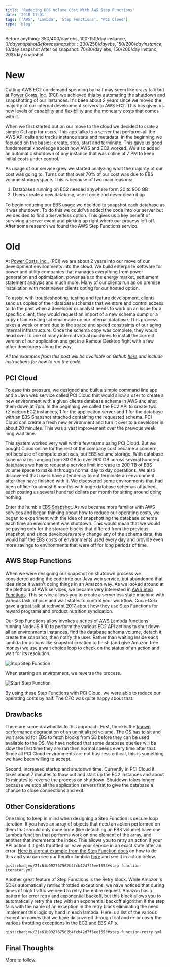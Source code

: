 ```yaml
---
title: 'Reducing EBS Volume Cost With AWS Step Functions'
date: '2018-11-01'
tags: ['AWS', 'Lambda', 'Step Functions', 'PCI Cloud']
type: 'blog'
---
```

Before anything: 350/400/day ebs, 100-150/day instance, $0/day snapshot
Before os snapshot: 200/250/day ebs, 150/200/day instance, 10$/day snapshot
After os snapshot: 70/80/day ebs, 150/200/day instanc, 20$/day snapshot

# New

Cutting AWS EC2 on-demand spending by half may seem like crazy talk but at [Power Costs,
Inc.](https://www.powercosts.com/) (PCI) we achieved this by automating the shutdown and snapshotting of our instances.
It's been about 2 years since we moved the majority of our internal development servers to AWS EC2. This has given us
new levels of capability and flexibility and the monetary costs that comes with it.

When we first started out on our move to the cloud we decided to crate a simple CLI app for users. This app talks to a
server that performs all the AWS API calls and tracks instance state and metadata. In the beginning we focused on the
basics: create, stop, start and terminate. This gave us good fundamental knowledge about how AWS and EC2 worked. We also
added an automatic shutdown of any instance that was online at 7 PM to keep initial costs under control.

As usage of our service grew we started analyzing what the majority of our cost was going to. Turns out that over 70% of
our cost was due to EBS volume storage/space. This is because of two main reasons:

1. Databases running on EC2 needed anywhere form 30 to 900 GB
2. Users create a new database, use it once and never clean it up

To begin reducing our EBS usage we decided to snapshot each database as it was shutdown. To do this we could've added
the code into our server but we decided to find a Serverless option. This gives us a key benefit of surviving a server
event and picking up right where our process left off. After some research we found the AWS Step Functions service.

# Old

At [Power Costs, Inc.](https://www.powercosts.com/), (PCI) we are about 2 years into our move of our development
environments into the cloud. We build enterprise software for power and utility companies that manages everything from
power generation and optimization, power sale to the energy market, settlement statement analysis and much more. Many of
our clients run an on premise installation with most newer clients opting for our hosted option.

To assist with troubleshooting, testing and feature development, clients send us copies of their database schemas that
we store and control access to. In the past when a developer or analyst needs to work on an issue for a
specific client, they would request an import of a new schema dump or a copy of an existing schema made on our
internal database. This process takes a week or more due to the space and speed constraints of our aging
internal infrastructure. Once the schema copy was complete, they would head over to one of many internal virtual
machines to install the correct version of our application and get in a Remote Desktop fight with a few other
developers along the way.

_All the examples from this post will be available on Github [here](https://github.com/powercosts/ebs-sf-example) and
include instructions for how to run the code._

## PCI Cloud

To ease this pressure, we designed and built a simple command line app and a Java web service called PCI Cloud that
would allow a user to create a new environment with a given clients database schema in AWS and shut them
down at 7pm. In the beginning we called the EC2 API to create two `t2.medium` EC2 instances, 1 for the application
server and 1 for the database with an EBS Snapshot attached containing the requested schema. PCI Cloud can create a
fresh new environment and turn it over to a developer in about 20 minutes. This was a vast improvement over the previous
week long wait time.

This system worked very well with a few teams using PCI Cloud. But we bought Cloud online for the rest of the
company cost became a concern, not because of compute expenses, but EBS volume storage. With database schema
sizes ranging from 30 GB to over 900 GB across several hundred databases we has to request a service limit increase to
200 TB of EBS volume space to make it through normal day to day operations. We also discovered that users have a
tendency to not terminate an environment after they have finished with it. We discovered some environments that had
been offline for almost 6 months with huge database schemas attached, each costing us several hundred dollars per month
for sitting around doing nothing.

Enter the humble [EBS Snapshot](https://docs.aws.amazon.com/AWSEC2/latest/UserGuide/EBSSnapshots.html). As we became
more familiar with AWS services and began thinking about how to reduce our operating costs, we began to experiment with
the idea of snapshotting the database schema each time an environment was shutdown. This would mean that we would be
paying only for the storage blocks that differed from the previous snapshot, and since developers rarely change any of
the schema data, this would half the EBS costs of environments used every day and provide even more savings to
environments that were off for long periods of time.

## AWS Step Functions

When we were designing our snapshot on shutdown process we considered adding the code into our Java web service, but
abandoned that idea since it wasn't doing things in an Amazon way. As we looked around at the plethora of AWS
services, we became very interested in [AWS Step Functions](https://aws.amazon.com/step-functions/). This service allows
you to create a serverless state machine with various task, choice and wait states to control your workflow. Coca-Cola
gave [a great talk at re:Invent 2017](https://www.youtube.com/watch?v=sMaqd5J69Ns&feature=youtu.be&t=501) about how they
use Step Functions for reward programs and product nutrition syndication.

Our Step Functions allow invokes a series of [AWS Lambda](https://aws.amazon.com/lambda/) functions running NodeJS 8.10
to perform the various EC2 API actions to shut down all an environments instances, find the database schema volume,
detach it, create the snapshot, then notify the user. Rather than waiting inside each lambda for actions like snapshot
creation to finish (and give Amazon free money) we use a wait choice loop to check on the status of an action and
wait for its resolution.

![Stop Step Function](stop-step-function.png)

When starting an environment, we reverse the process.

![Start Step Function](start-step-function.png)

By using these Step Functions with PCI Cloud, we were able to reduce our operating costs by half. The CFO was quite
happy about that.

## Drawbacks

There are some drawbacks to this approach. First, there is the [known performance degradation of an uninitialized
volume](https://docs.aws.amazon.com/AWSEC2/latest/UserGuide/ebs-initialize.html). The OS has to sit and wait around for
EBS to fetch blocks from S3 before they can be used available to the OS. We have noticed that some database queries will be
slow the first time they are ran then normal speeds every time after that. Since all PCI Cloud environments are not
business critical, this is something we have been willing to accept.

Second, increased startup and shutdown time. Currently in PCI Cloud it takes about 7 minutes to thaw out and start up
the EC2 instances and about 15 minutes to reverse the process on shutdown. Shutdown takes longer because we stop all
the application servers first to give the database a chance to close connections and exit.

## Other Considerations

One thing to keep in mind when designing a Step Function is secure loop iteration. If you have an array of objects that
need an action performed on them that should only done once (like detaching an EBS volume) have one Lambda
function that performs work on one element of the array, and another that increments the index.
This allows you to retry an action if your API action if it gets throttled or leave your service in an exact
state after an error. [Here is a great example from the Step Function
docs](https://docs.aws.amazon.com/step-functions/latest/dg/tutorial-create-iterate-pattern-section.html#create-iterate-pattern-step-1)
on how to do this and you can see our Iterator lambda
[here](https://github.com/powercosts/ebs-sf-example/blob/master/src/functions/iterate.ts) and see it in action below.

`gist:chadjvw/21c61b092767562b4fcb42d7f5ee1653#step-function-iterator.yml`

Another great feature of Step Functions is the Retry block. While Amazon's SDKs automatically retries throttled
exceptions, we have noticed that during times of high traffic we need to retry the entire request. Amazon has a pattern
for [error retry and exponential backoff](https://docs.aws.amazon.com/general/latest/gr/api-retries.html), but this
block allows you to automatically retry the step with an exponential backoff algorithm if the step fails with the name
of an exception in the retry block eliminating the need implement this logic by hand in each lambda. Here is a list of
the various exception names that we have discovered through trial and error cover the various throttling exceptions in
the EC2 and EBS APIs.

`gist:chadjvw/21c61b092767562b4fcb42d7f5ee1653#step-function-retry.yml`

## Final Thoughts

More to follow.